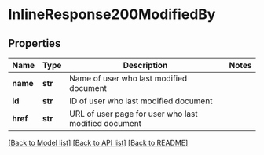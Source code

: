 # InlineResponse200ModifiedBy

## Properties
Name | Type | Description | Notes
------------ | ------------- | ------------- | -------------
**name** | **str** | Name of user who last modified document | 
**id** | **str** | ID of user who last modified document | 
**href** | **str** | URL of user page for user who last modified document | 

[[Back to Model list]](../README.md#documentation-for-models) [[Back to API list]](../README.md#documentation-for-api-endpoints) [[Back to README]](../README.md)


